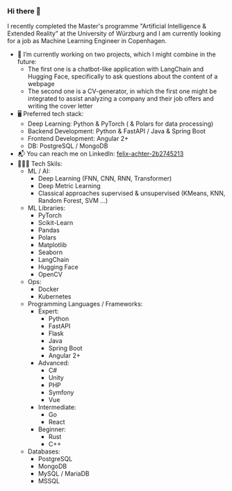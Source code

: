 ### Hi there 👋


I recently completed the Master's programme "Artificial Intelligence & Extended Reality” at the University of Würzburg and I am currently looking for a job as Machine Learning Engineer in Copenhagen.

- 🔭 I’m currently working on two projects, which I might combine in the future:
  - The first one is a chatbot-like application with LangChain and Hugging Face, specifically to ask questions about the content of a webpage
  - The second one is a CV-generator, in which the first one might be integrated to assist analyzing a company and their job offers and writing the cover letter
- 🖥️ Preferred tech stack:
  - Deep Learning: Python & PyTorch ( & Polars for data processing)
  - Backend Development: Python & FastAPI / Java & Spring Boot
  - Frontend Development: Angular 2+
  - DB: PostgreSQL / MongoDB
- 📬 You can reach me on LinkedIn: [felix-achter-2b2745213](https://www.linkedin.com/in/felix-achter-2b2745213/)
- 👨🏼‍💻 Tech Skils:
  - ML / AI:
    - Deep Learning (FNN, CNN, RNN, Transformer) 
    - Deep Metric Learning
    - Classical approaches supervised & unsupervised (KMeans, KNN, Random Forest, SVM ...)
  - ML Libraries:
    - PyTorch
    - Scikit-Learn
    - Pandas
    - Polars
    - Matplotlib
    - Seaborn
    - LangChain
    - Hugging Face
    - OpenCV
  - Ops:
    - Docker
    - Kubernetes
  - Programming Languages / Frameworks:
    - Expert:
      - Python
      - FastAPI
      - Flask
      - Java
      - Spring Boot
      - Angular 2+
    - Advanced:
      - C#
      - Unity
      - PHP
      - Symfony
      - Vue
    - Intermediate:
      - Go
      - React 
    - Beginner:
      - Rust
      - C++
  - Databases:
    - PostgreSQL
    - MongoDB
    - MySQL / MariaDB
    - MSSQL 
    
